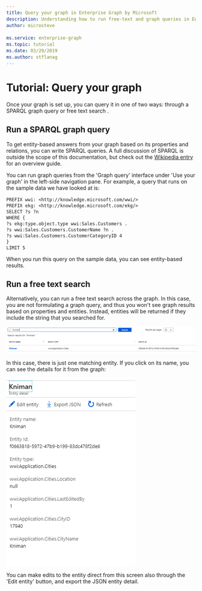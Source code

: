 ```yaml
---
title: Query your graph in Enterprise Graph by Microsoft
description: Understanding how to run free-text and graph queries in Enterprise Graph by Microsoft
author: microsteve

ms.service: enterprise-graph
ms.topic: tutorial
ms.date: 03/29/2019
ms.author: stflanag
---
```


# Tutorial: Query your graph

Once your graph is set up, you can query it in one of two ways: through a SPARQL graph query or free text search .

## Run a SPARQL graph query

To get entity-based answers from your graph based on its properties and relations, you can write SPARQL queries. A full discussion of SPARQL is outside the scope of this documentation, but check out the <a href="https://en.wikipedia.org/wiki/SPARQL">Wikipedia entry</a> for an overview guide.

You can run graph queries from the 'Graph query' interface under 'Use your graph' in the left-side navigation pane. For example, a query that runs on the sample data we have looked at is:

```
PREFIX wwi: <http://knowledge.microsoft.com/wwi/>
PREFIX ekg: <http://knowledge.microsoft.com/ekg/>
SELECT ?s ?n
WHERE {
?s ekg:type.object.type wwi:Sales.Customers .
?s wwi:Sales.Customers.CustomerName ?n .
?s wwi:Sales.Customers.CustomerCategoryID 4
}
LIMIT 5
```

When you run this query on the sample data, you can see entity-based results.

## Run a free text search

Alternatively, you can run a free text search across the graph. In this case, you are not formulating a graph query, and thus you won't see graph results based on properties and entities. Instead, entities will be returned if they include the string that you searched for.

![Free text search](media/graph-queries-tutorial/free-text-kniman-result.png)

In this case, there is just one matching entity. If you click on its name, you can see the details for it from the graph:

![Free text search](media/graph-queries-tutorial/entity-detail-view.png)

You can make edits to the entity direct from this screen also through the 'Edit entity' button, and export the JSON entity detail.







